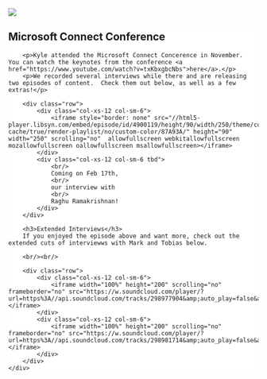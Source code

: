 
<style>
.mscmain {
	background-color: #fff;
}
.aest {
}
.tbd {
	align: center;
	font-size: 18pt;
	padding: 20px;
	border-style: solid;
	border-width: 1px;
	border-color: #222;
	height: 250px;
	text-align: center;
	background-color: #ddd;
}
</style>


<div class="row">
	<div class="hidden-xs col-sm-3 aest">
		<img src="https://s3.amazonaws.com/dataskeptic.com/img-static/ms-connect-badge.jpg" />
	</div>
	<div class="col-sm-9 mscmain">
		<h2>Microsoft Connect Conference</h2>

		<p>Kyle attended the Microsoft Connect Concerence in November.  You can watch the keynotes from the conference <a href="https://www.youtube.com/watch?v=txKbxgbcNbs">here</a>.</p>
		<p>We recorded several interviews while there and are releasing two episodes of content.  Check them out below, as well as a few extras!</p>

		<div class="row">
			<div class="col-xs-12 col-sm-6">
				<iframe style="border: none" src="//html5-player.libsyn.com/embed/episode/id/4900119/height/90/width/250/theme/custom/autonext/no/thumbnail/yes/autoplay/no/preload/no/no_addthis/no/direction/backward/no-cache/true/render-playlist/no/custom-color/87A93A/" height="90" width="250" scrolling="no"  allowfullscreen webkitallowfullscreen mozallowfullscreen oallowfullscreen msallowfullscreen></iframe>
			</div>
			<div class="col-xs-12 col-sm-6 tbd">
				<br/>
				Coming on Feb 17th,
				<br/>
				our interview with
				<br/>
				Raghu Ramakrishnan!
			</div>
		</div>			

		<h3>Extended Interviews</h3>
		If you enjoyed the episode above and want more, check out the extended cuts of interviewws with Mark and Tobias below.

		<br/><br/>

		<div class="row">
			<div class="col-xs-12 col-sm-6">
				<iframe width="100%" height="200" scrolling="no" frameborder="no" src="https://w.soundcloud.com/player/?url=https%3A//api.soundcloud.com/tracks/298977904&amp;auto_play=false&amp;hide_related=false&amp;show_comments=true&amp;show_user=true&amp;show_reposts=false&amp;visual=true"></iframe>
			</div>
			<div class="col-xs-12 col-sm-6">
				<iframe width="100%" height="200" scrolling="no" frameborder="no" src="https://w.soundcloud.com/player/?url=https%3A//api.soundcloud.com/tracks/298981714&amp;auto_play=false&amp;hide_related=false&amp;show_comments=true&amp;show_user=true&amp;show_reposts=false&amp;visual=true"></iframe>
			</div>
		</div>
	</div>
</div>
